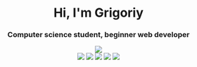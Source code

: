 <h1 align="center">Hi, I'm Grigoriy</h1>
<h3 align="center">Computer science student, beginner web developer</h3>

<div align = center>
<img src = "https://github-readme-stats.vercel.app/api/top-langs/?username=gregory-237&layout=compact&show_icons=true&title_color=ffffff&icon_color=34abeb&text_color=daf7dc&bg_color=151515" />
</div>
<div align = center>
<img src ="https://img.shields.io/badge/python-3670A0?style=for-the-badge&logo=python&logoColor=ffdd54"/>
<img src ="https://img.shields.io/badge/html5-%23E34F26.svg?style=for-the-badge&logo=html5&logoColor=white"/>
<img src="https://img.shields.io/badge/css3-%231572B6.svg?style=for-the-badge&logo=css3&logoColor=white"/>
<img src="https://img.shields.io/badge/sqlite-%2307405e.svg?style=for-the-badge&logo=sqlite&logoColor=white"/>
<img src="https://img.shields.io/badge/c++-%2300599C.svg?style=for-the-badge&logo=c%2B%2B&logoColor=white"/>
</div>
